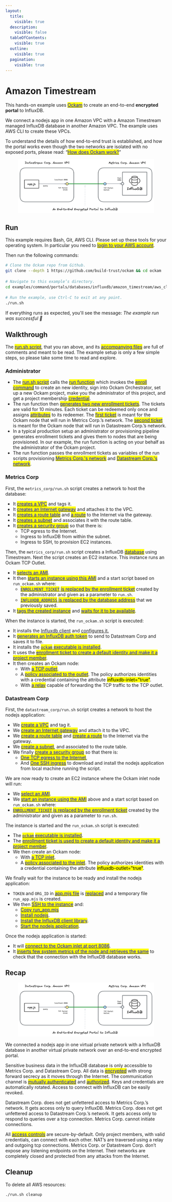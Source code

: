 ```yaml
---
layout:
  title:
    visible: true
  description:
    visible: false
  tableOfContents:
    visible: true
  outline:
    visible: true
  pagination:
    visible: true
---
```


# Amazon Timestream

This hands-on example uses [<mark style="color:blue;">Ockam</mark>](../../../) to create an end-to-end **encrypted portal** to InfluxDB.

We connect a nodejs app in one Amazon VPC with a Amazon Timestream managed InfluxDB database in another Amazon VPC. The example uses AWS CLI to create these VPCs.

To understand the details of how end-to-end trust is established, and how the portal works even though the two networks are isolated with no exposed ports, please read: “[<mark style="color:blue;">How does Ockam work?</mark>](../../../how-does-ockam-work.md)”

<figure><img src="../../../.gitbook/assets/influxdb-portal.png" alt=""><figcaption></figcaption></figure>

## Run

This example requires Bash, Git, AWS CLI. Please set up these tools for your operating system. In particular you need to [<mark style="color:blue;">login to your AWS account</mark>](https://docs.aws.amazon.com/cli/latest/userguide/cli-chap-authentication.html).

Then run the following commands:

```bash
# Clone the Ockam repo from Github.
git clone --depth 1 https://github.com/build-trust/ockam && cd ockam

# Navigate to this example’s directory.
cd examples/command/portals/databases/influxdb/amazon_timestream/aws_cli

# Run the example, use Ctrl-C to exit at any point.
./run.sh
```

If everything runs as expected, you'll see the message: _The example run was successful 🥳_

## Walkthrough

The [<mark style="color:blue;">run.sh script</mark>](https://github.com/build-trust/ockam/blob/develop/examples/command/portals/databases/influxdb/amazon\_timestream/aws\_cli/run.sh), that you ran above, and its [<mark style="color:blue;">accompanying files</mark>](https://github.com/build-trust/ockam/tree/develop/examples/command/portals/databases/influxdb/amazon\_timestream/aws\_cli) are full of comments and meant to be read. The example setup is only a few simple steps, so please take some time to read and explore.

### Administrator

* The [<mark style="color:blue;">run.sh script</mark>](https://github.com/build-trust/ockam/blob/develop/examples/command/portals/databases/influxdb/amazon\_timestream/aws\_cli/run.sh) calls the [<mark style="color:blue;">run function</mark>](https://github.com/build-trust/ockam/blob/develop/examples/command/portals/databases/influxdb/amazon\_timestream/aws\_cli/run.sh#L14) which invokes the [<mark style="color:blue;">enroll command</mark>](https://github.com/build-trust/ockam/blob/develop/examples/command/portals/databases/influxdb/amazon\_timestream/aws\_cli/run.sh#L27) to create an new identity, sign into Ockam Orchestrator, set up a new Ockam project, make you the administrator of this project, and get a project membership [<mark style="color:blue;">credential</mark>](../../../reference/protocols/identities.md#credentials).
* The run function then [<mark style="color:blue;">generates two new enrollment tickets</mark>](https://github.com/build-trust/ockam/blob/develop/examples/command/portals/databases/influxdb/amazon\_timestream/aws\_cli/run.sh#L36-L45). The tickets are valid for 10 minutes. Each ticket can be redeemed only once and assigns [<mark style="color:blue;">attributes</mark>](../../../reference/protocols/identities.md#credentials) to its redeemer. The [<mark style="color:blue;">first ticket</mark>](https://github.com/build-trust/ockam/blob/develop/examples/command/portals/databases/influxdb/amazon\_timestream/aws\_cli/run.sh#L36-L37) is meant for the Ockam node that will run in Metrics Corp.’s network. The [<mark style="color:blue;">second ticket</mark>](https://github.com/build-trust/ockam/blob/develop/examples/command/portals/databases/influxdb/amazon\_timestream/aws\_cli/run.sh#L44-L45) is meant for the Ockam node that will run in Datastream Corp.’s network.
* In a typical production setup an administrator or provisioning pipeline generates enrollment tickets and gives them to nodes that are being provisioned. In our example, the run function is acting on your behalf as the administrator of the Ockam project.
* The run function passes the enrollment tickets as variables of the run scripts provisioning [<mark style="color:blue;">Metrics Corp.'s network</mark>](https://github.com/build-trust/ockam/blob/develop/examples/command/portals/databases/influxdb/amazon\_timestream/aws\_cli/run.sh#L50C37-L50C56) and [<mark style="color:blue;">Datastream Corp.'s network</mark>](https://github.com/build-trust/ockam/blob/develop/examples/command/portals/databases/influxdb/amazon\_timestream/aws\_cli/run.sh#L55C41-L55C64).

### Metrics Corp

First, the `metrics_corp/run.sh` script creates a network to host the database:

* It [<mark style="color:blue;">creates a VPC</mark>](https://github.com/build-trust/ockam/blob/develop/examples/command/portals/databases/influxdb/amazon\_timestream/aws\_cli/metrics\_corp/run.sh#L11-L12) and tags it.
* It [<mark style="color:blue;">creates an Internet gateway</mark>](https://github.com/build-trust/ockam/blob/develop/examples/command/portals/databases/influxdb/amazon\_timestream/aws\_cli/metrics\_corp/run.sh#L15-L16) and attaches it to the VPC.
* It [<mark style="color:blue;">creates a route table</mark>](https://github.com/build-trust/ockam/blob/develop/examples/command/portals/databases/influxdb/amazon\_timestream/aws\_cli/metrics\_corp/run.sh#L19) and [<mark style="color:blue;">a route</mark>](https://github.com/build-trust/ockam/blob/develop/examples/command/portals/databases/influxdb/amazon\_timestream/aws\_cli/metrics\_corp/run.sh#L20) to the Internet via the gateway.
* It [<mark style="color:blue;">creates a subnet</mark>](https://github.com/build-trust/ockam/blob/develop/examples/command/portals/databases/influxdb/amazon\_timestream/aws\_cli/metrics\_corp/run.sh#L27-L32) and associates it with the route table.
* It [<mark style="color:blue;">creates a security group</mark>](https://github.com/build-trust/ockam/blob/develop/examples/command/portals/databases/influxdb/amazon\_timestream/aws\_cli/metrics\_corp/run.sh#L34-L42) so that there is:
  * TCP egress to the Internet.
  * Ingress to InfluxDB from within the subnet.
  * Ingress to SSH, to provision EC2 instances.

Then, the `metrics_corp/run.sh` script creates a InfluxDB [<mark style="color:blue;">database</mark>](https://github.com/build-trust/ockam/blob/develop/examples/command/portals/databases/influxdb/amazon\_timestream/aws\_cli/metrics\_corp/run.sh#L44-L63) using Timestream. Next the script creates an EC2 instance. This instance runs an Ockam TCP Outlet.

* It [<mark style="color:blue;">selects an AMI</mark>](https://github.com/build-trust/ockam/blob/develop/examples/command/portals/databases/influxdb/amazon\_timestream/aws\_cli/metrics\_corp/run.sh#L68-L70).
* It then [<mark style="color:blue;">starts an instance using this AMI</mark>](https://github.com/build-trust/ockam/blob/develop/examples/command/portals/databases/influxdb/amazon\_timestream/aws\_cli/metrics\_corp/run.sh#L77-L79) and a start script based on `run_ockam.sh` where:
  * [<mark style="color:blue;">`ENROLLMENT_TICKET`</mark> <mark style="color:blue;">is replaced by the enrollment ticket</mark>](https://github.com/build-trust/ockam/blob/develop/examples/command/portals/databases/influxdb/amazon\_timestream/aws\_cli/metrics\_corp/run.sh#L75) created by the administrator and given as a parameter to `run.sh`.
  * [<mark style="color:blue;">`INFLUXDB_ADDRESS`</mark> <mark style="color:blue;">is replaced by the database address</mark>](https://github.com/build-trust/ockam/blob/develop/examples/command/portals/databases/influxdb/amazon\_timestream/aws\_cli/metrics\_corp/run.sh#L76) that we previously saved.
* It [<mark style="color:blue;">tags the created instance</mark>](https://github.com/build-trust/ockam/blob/develop/examples/command/portals/databases/influxdb/amazon\_timestream/aws\_cli/metrics\_corp/run.sh#L80) and [<mark style="color:blue;">waits for it to be available</mark>](https://github.com/build-trust/ockam/blob/develop/examples/command/portals/databases/influxdb/amazon\_timestream/aws\_cli/metrics\_corp/run.sh#L81).

When the instance is started, the `run_ockam.sh` script is executed:

* It installs the [Influxdb client](https://github.com/build-trust/ockam/blob/develop/examples/command/portals/databases/influxdb/amazon\_timestream/aws\_cli/metrics\_corp/run\_ockam.sh#L10-L11) and [configures it.](https://github.com/build-trust/ockam/blob/develop/examples/command/portals/databases/influxdb/amazon\_timestream/aws\_cli/metrics\_corp/run\_ockam.sh#L13-L16)
* It [<mark style="color:blue;">generates an InfluxDB auth token</mark>](timestream.md#datastream-corp) to send to Datastream Corp and saves it to file.
* It installs the [<mark style="color:blue;">`ockam`</mark> <mark style="color:blue;">executable is installed</mark>](https://github.com/build-trust/ockam/blob/develop/examples/command/portals/databases/influxdb/amazon\_timestream/aws\_cli/metrics\_corp/run\_ockam.sh#L24-L26).
* It uses the [<mark style="color:blue;">enrollment ticket to create a default identity and make it a project member</mark>](https://github.com/build-trust/ockam/blob/develop/examples/command/portals/databases/influxdb/amazon\_timestream/aws\_cli/metrics\_corp/run\_ockam.sh#L26).
* It then creates an Ockam node:
  * With [<mark style="color:blue;">a TCP outlet</mark>](https://github.com/build-trust/ockam/blob/develop/examples/command/portals/databases/influxdb/amazon\_timestream/aws\_cli/metrics\_corp/run\_ockam.sh#L38).
  * A [<mark style="color:blue;">policy associated to the outlet</mark>](https://github.com/build-trust/ockam/blob/develop/examples/command/portals/databases/influxdb/amazon\_timestream/aws\_cli/metrics\_corp/run\_ockam.sh#L40). The policy authorizes identities with a credential containing the attribute <mark style="background-color:yellow;">influxdb-inlet="true"</mark>.
  * With [<mark style="color:blue;">a relay</mark>](https://github.com/build-trust/ockam/blob/develop/examples/command/portals/databases/influxdb/amazon\_timestream/aws\_cli/metrics\_corp/run\_ockam.sh#L41) capable of forwarding the TCP traffic to the TCP outlet.

### Datastream Corp

First, the `datastream_corp/run.sh` script creates a network to host the nodejs application:

* We [<mark style="color:blue;">create a VPC</mark>](https://github.com/build-trust/ockam/blob/develop/examples/command/portals/databases/influxdb/amazon\_timestream/aws\_cli/datastream\_corp/run.sh#L11-L12) and tag it.
* We [<mark style="color:blue;">create an Internet gateway</mark>](https://github.com/build-trust/ockam/blob/develop/examples/command/portals/databases/influxdb/amazon\_timestream/aws\_cli/datastream\_corp/run.sh#L15-L16) and attach it to the VPC.
* We [<mark style="color:blue;">create a route table</mark>](https://github.com/build-trust/ockam/blob/develop/examples/command/portals/databases/influxdb/amazon\_timestream/aws\_cli/datastream\_corp/run.sh#L19) and [<mark style="color:blue;">create a route</mark>](https://github.com/build-trust/ockam/blob/develop/examples/command/portals/databases/influxdb/amazon\_timestream/aws\_cli/datastream\_corp/run.sh#L20) to the Internet via the gateway.
* We [<mark style="color:blue;">create a subnet</mark>](https://github.com/build-trust/ockam/blob/develop/examples/command/portals/databases/influxdb/amazon\_timestream/aws\_cli/datastream\_corp/run.sh#L23-L27), and associated to the route table.
* We finally [<mark style="color:blue;">create a security group</mark>](https://github.com/build-trust/ockam/blob/develop/examples/command/portals/databases/influxdb/amazon\_timestream/aws\_cli/datastream\_corp/run.sh#L32-L36) so that there is:
  * [<mark style="color:blue;">One TCP egress to the Internet</mark>](https://github.com/build-trust/ockam/blob/develop/examples/command/portals/databases/influxdb/amazon\_timestream/aws\_cli/datastream\_corp/run.sh#L40),
  * And [<mark style="color:blue;">One SSH ingress</mark>](https://github.com/build-trust/ockam/blob/develop/examples/command/portals/databases/influxdb/amazon\_timestream/aws\_cli/datastream\_corp/run.sh#L41) to download and install the nodejs application from local machine running the script.

We are now ready to create an EC2 instance where the Ockam inlet node will run:

* We [<mark style="color:blue;">select an AMI</mark>](https://github.com/build-trust/ockam/blob/develop/examples/command/portals/databases/influxdb/amazon\_timestream/aws\_cli/datastream\_corp/run.sh#L41).
* We [<mark style="color:blue;">start an instance using the AMI</mark>](https://github.com/build-trust/ockam/blob/develop/examples/command/portals/databases/influxdb/amazon\_timestream/aws\_cli/datastream\_corp/run.sh#L45-L61) above and a start script based on `run_ockam.sh` where:
* [<mark style="color:blue;">`ENROLLMENT_TICKET`</mark> <mark style="color:blue;">is replaced by the enrollment ticket</mark>](https://github.com/build-trust/ockam/blob/develop/examples/command/portals/databases/influxdb/amazon\_timestream/aws\_cli/datastream\_corp/run.sh#L48) created by the administrator and given as a parameter to `run.sh`.

The instance is started and the `run_ockam.sh` script is executed:

* The [<mark style="color:blue;">`ockam`</mark> <mark style="color:blue;">executable is installed</mark>](https://github.com/build-trust/ockam/blob/develop/examples/command/portals/databases/influxdb/amazon\_timestream/aws\_cli/datastream\_corp/run\_ockam.sh#L10-L11).
* The [<mark style="color:blue;">enrollment ticket is used to create a default identity and make it a project member</mark>](https://github.com/build-trust/ockam/blob/develop/examples/command/portals/databases/influxdb/amazon\_timestream/aws\_cli/datastream\_corp/run\_ockam.sh#L26).
* We then create an Ockam node:
  * With [<mark style="color:blue;">a TCP inlet</mark>](https://github.com/build-trust/ockam/blob/develop/examples/command/portals/databases/influxdb/amazon\_timestream/aws\_cli/datastream\_corp/run\_ockam.sh#L36).
  * A [<mark style="color:blue;">policy associated to the inlet</mark>](https://github.com/build-trust/ockam/blob/develop/examples/command/portals/databases/influxdb/amazon\_timestream/aws\_cli/datastream\_corp/run\_ockam.sh#L39). The policy authorizes identities with a credential containing the attribute <mark style="background-color:yellow;">influxdb-outlet="true"</mark>.

We finally wait for the instance to be ready and install the nodejs application:

* `TOKEN` and `ORG_ID` in [<mark style="color:blue;">app.mjs file</mark>](https://github.com/build-trust/ockam/blob/develop/examples/command/portals/databases/influxdb/amazon\_timestream/aws\_cli/datastream\_corp/app.mjs#L10-L11) is [<mark style="color:blue;">replaced</mark>](https://github.com/build-trust/ockam/blob/develop/examples/command/portals/databases/influxdb/amazon\_timestream/aws\_cli/metrics\_corp/run\_influx\_auth.sh#L31-L39) and a temporary file `run_app.mjs` is created.
* We then [<mark style="color:blue;">SSH to the instance</mark>](https://github.com/build-trust/ockam/blob/develop/examples/command/portals/databases/influxdb/amazon\_timestream/aws\_cli/datastream\_corp/run.sh#L57) and:
  * [<mark style="color:blue;">Copy run\_app.mjs</mark>](https://github.com/build-trust/ockam/blob/develop/examples/command/portals/databases/influxdb/amazon\_timestream/aws\_cli/datastream\_corp/run.sh#L56)
  * [<mark style="color:blue;">Install nodejs</mark>](https://github.com/build-trust/ockam/blob/develop/examples/command/portals/databases/influxdb/amazon\_timestream/aws\_cli/datastream\_corp/run.sh#L59).
  * [<mark style="color:blue;">Install the InfluxDB client library</mark>](https://github.com/build-trust/ockam/blob/develop/examples/command/portals/databases/influxdb/amazon\_timestream/aws\_cli/datastream\_corp/run.sh#L60).
  * [<mark style="color:blue;">Start the nodejs application</mark>](https://github.com/build-trust/ockam/blob/develop/examples/command/portals/databases/influxdb/amazon\_timestream/aws\_cli/datastream\_corp/run.sh#L61).

Once the nodejs application is started:

* It will [<mark style="color:blue;">connect to the Ockam inlet at port 8086</mark>](https://github.com/build-trust/ockam/blob/develop/examples/command/portals/databases/influxdb/amazon\_timestream/aws\_cli/datastream\_corp/app.mjs#L9).
* It [<mark style="color:blue;">inserts few system metrics of the node and retrieves the same</mark>](https://github.com/build-trust/ockam/blob/develop/examples/command/portals/databases/influxdb/amazon\_timestream/aws\_cli/datastream\_corp/app.mjs#L23-L94) to check that the connection with the InfluxDB database works.

## Recap

<figure><img src="../../../.gitbook/assets/influxdb-portal.png" alt=""><figcaption></figcaption></figure>

We connected a nodejs app in one virtual private network with a InfluxDB database in another virtual private network over an end-to-end encrypted portal.

Sensitive business data in the InfluxDB database is only accessible to Metrics Corp. and Datastream Corp. All data is [<mark style="color:blue;">encrypted</mark>](../../../reference/protocols/secure-channels.md) with strong forward secrecy as it moves through the Internet. The communication channel is [<mark style="color:blue;">mutually authenticated</mark>](../../../reference/protocols/secure-channels.md) and [<mark style="color:blue;">authorized</mark>](../../../reference/protocols/access-controls.md). Keys and credentials are automatically rotated. Access to connect with InfluxDB can be easily revoked.

Datastream Corp. does not get unfettered access to Metrics Corp.’s network. It gets access only to query InfluxDB. Metrics Corp. does not get unfettered access to Datastream Corp.’s network. It gets access only to respond to queries over a tcp connection. Metrics Corp. cannot initiate connections.

All [<mark style="color:blue;">access controls</mark>](../../../reference/protocols/access-controls.md) are secure-by-default. Only project members, with valid credentials, can connect with each other. NAT’s are traversed using a relay and outgoing tcp connections. Metrics Corp. or Datastream Corp. don’t expose any listening endpoints on the Internet. Their networks are completely closed and protected from any attacks from the Internet.

## Cleanup

To delete all AWS resources:

```sh
./run.sh cleanup
```
